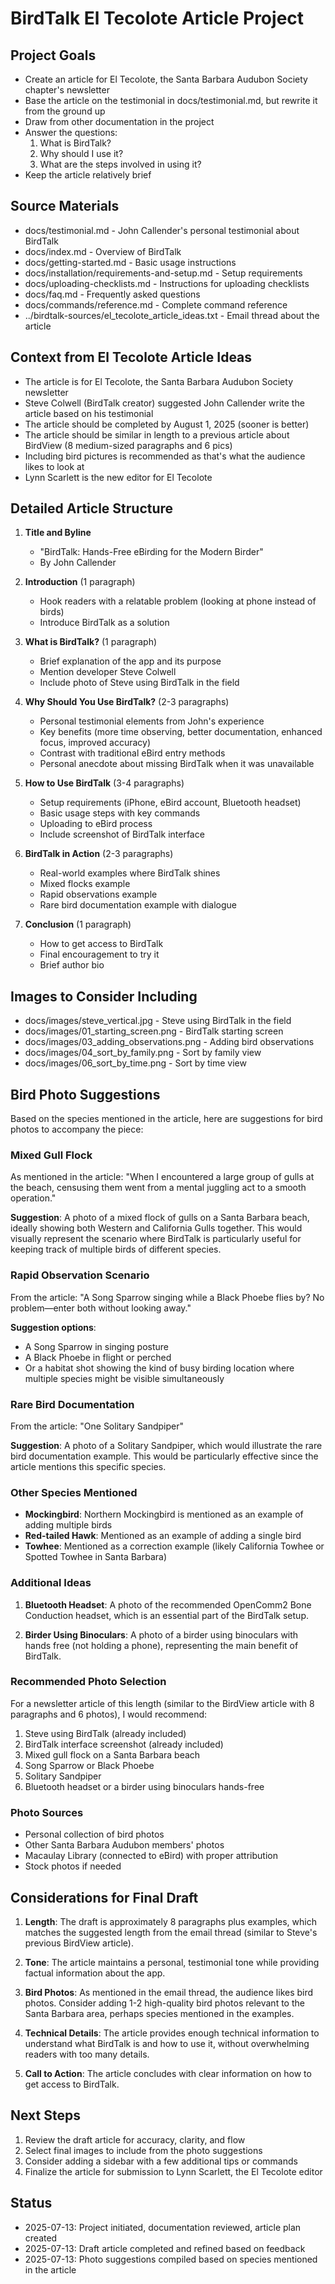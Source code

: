 # BirdTalk El Tecolote Article Project

## Project Goals
- Create an article for El Tecolote, the Santa Barbara Audubon Society chapter's newsletter
- Base the article on the testimonial in docs/testimonial.md, but rewrite it from the ground up
- Draw from other documentation in the project
- Answer the questions:
  1. What is BirdTalk?
  2. Why should I use it?
  3. What are the steps involved in using it?
- Keep the article relatively brief

## Source Materials
- docs/testimonial.md - John Callender's personal testimonial about BirdTalk
- docs/index.md - Overview of BirdTalk
- docs/getting-started.md - Basic usage instructions
- docs/installation/requirements-and-setup.md - Setup requirements
- docs/uploading-checklists.md - Instructions for uploading checklists
- docs/faq.md - Frequently asked questions
- docs/commands/reference.md - Complete command reference
- ../birdtalk-sources/el_tecolote_article_ideas.txt - Email thread about the article

## Context from El Tecolote Article Ideas
- The article is for El Tecolote, the Santa Barbara Audubon Society newsletter
- Steve Colwell (BirdTalk creator) suggested John Callender write the article based on his testimonial
- The article should be completed by August 1, 2025 (sooner is better)
- The article should be similar in length to a previous article about BirdView (8 medium-sized paragraphs and 6 pics)
- Including bird pictures is recommended as that's what the audience likes to look at
- Lynn Scarlett is the new editor for El Tecolote

## Detailed Article Structure

1. **Title and Byline**
   - "BirdTalk: Hands-Free eBirding for the Modern Birder"
   - By John Callender

2. **Introduction** (1 paragraph)
   - Hook readers with a relatable problem (looking at phone instead of birds)
   - Introduce BirdTalk as a solution

3. **What is BirdTalk?** (1 paragraph)
   - Brief explanation of the app and its purpose
   - Mention developer Steve Colwell
   - Include photo of Steve using BirdTalk in the field

4. **Why Should You Use BirdTalk?** (2-3 paragraphs)
   - Personal testimonial elements from John's experience
   - Key benefits (more time observing, better documentation, enhanced focus, improved accuracy)
   - Contrast with traditional eBird entry methods
   - Personal anecdote about missing BirdTalk when it was unavailable

5. **How to Use BirdTalk** (3-4 paragraphs)
   - Setup requirements (iPhone, eBird account, Bluetooth headset)
   - Basic usage steps with key commands
   - Uploading to eBird process
   - Include screenshot of BirdTalk interface

6. **BirdTalk in Action** (2-3 paragraphs)
   - Real-world examples where BirdTalk shines
   - Mixed flocks example
   - Rapid observations example
   - Rare bird documentation example with dialogue

7. **Conclusion** (1 paragraph)
   - How to get access to BirdTalk
   - Final encouragement to try it
   - Brief author bio

## Images to Consider Including
- docs/images/steve_vertical.jpg - Steve using BirdTalk in the field
- docs/images/01_starting_screen.png - BirdTalk starting screen
- docs/images/03_adding_observations.png - Adding bird observations
- docs/images/04_sort_by_family.png - Sort by family view
- docs/images/06_sort_by_time.png - Sort by time view

## Bird Photo Suggestions

Based on the species mentioned in the article, here are suggestions for bird photos to accompany the piece:

### Mixed Gull Flock
As mentioned in the article: "When I encountered a large group of gulls at the beach, censusing them went from a mental juggling act to a smooth operation."

**Suggestion**: A photo of a mixed flock of gulls on a Santa Barbara beach, ideally showing both Western and California Gulls together. This would visually represent the scenario where BirdTalk is particularly useful for keeping track of multiple birds of different species.

### Rapid Observation Scenario
From the article: "A Song Sparrow singing while a Black Phoebe flies by? No problem—enter both without looking away."

**Suggestion options**:
- A Song Sparrow in singing posture
- A Black Phoebe in flight or perched
- Or a habitat shot showing the kind of busy birding location where multiple species might be visible simultaneously

### Rare Bird Documentation
From the article: "One Solitary Sandpiper"

**Suggestion**: A photo of a Solitary Sandpiper, which would illustrate the rare bird documentation example. This would be particularly effective since the article mentions this specific species.

### Other Species Mentioned
- **Mockingbird**: Northern Mockingbird is mentioned as an example of adding multiple birds
- **Red-tailed Hawk**: Mentioned as an example of adding a single bird
- **Towhee**: Mentioned as a correction example (likely California Towhee or Spotted Towhee in Santa Barbara)

### Additional Ideas
1. **Bluetooth Headset**: A photo of the recommended OpenComm2 Bone Conduction headset, which is an essential part of the BirdTalk setup.

2. **Birder Using Binoculars**: A photo of a birder using binoculars with hands free (not holding a phone), representing the main benefit of BirdTalk.

### Recommended Photo Selection
For a newsletter article of this length (similar to the BirdView article with 8 paragraphs and 6 photos), I would recommend:

1. Steve using BirdTalk (already included)
2. BirdTalk interface screenshot (already included)
3. Mixed gull flock on a Santa Barbara beach
4. Song Sparrow or Black Phoebe
5. Solitary Sandpiper
6. Bluetooth headset or a birder using binoculars hands-free

### Photo Sources
- Personal collection of bird photos
- Other Santa Barbara Audubon members' photos
- Macaulay Library (connected to eBird) with proper attribution
- Stock photos if needed

## Considerations for Final Draft

1. **Length**: The draft is approximately 8 paragraphs plus examples, which matches the suggested length from the email thread (similar to Steve's previous BirdView article).

2. **Tone**: The article maintains a personal, testimonial tone while providing factual information about the app.

3. **Bird Photos**: As mentioned in the email thread, the audience likes bird photos. Consider adding 1-2 high-quality bird photos relevant to the Santa Barbara area, perhaps species mentioned in the examples.

4. **Technical Details**: The article provides enough technical information to understand what BirdTalk is and how to use it, without overwhelming readers with too many details.

5. **Call to Action**: The article concludes with clear information on how to get access to BirdTalk.

## Next Steps
1. Review the draft article for accuracy, clarity, and flow
2. Select final images to include from the photo suggestions
3. Consider adding a sidebar with a few additional tips or commands
4. Finalize the article for submission to Lynn Scarlett, the El Tecolote editor

## Status
- 2025-07-13: Project initiated, documentation reviewed, article plan created
- 2025-07-13: Draft article completed and refined based on feedback
- 2025-07-13: Photo suggestions compiled based on species mentioned in the article

